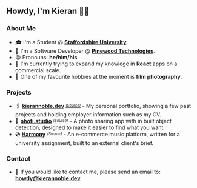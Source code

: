 ## Howdy, I'm Kieran 🙋‍♂️

### About Me

- 🎓 I'm a Student @ **[Staffordshire University](https://staffs.ac.uk/)**.
- 💼 I'm a Software Developer @ **[Pinewood Technologies](https://www.pinewood.co.uk/)**.
- 😁 Pronouns: **he/him/his**.
- 🎯 I'm currently trying to expand my knowlege in **React** apps on a commercial scale.
- 🏓 One of my favourite hobbies at the moment is **film photography**.

### Projects

- 🖇️ **[kierannoble.dev](https://kierannoble.dev/)** <sup><sub>_[(Source)](https://github.com/AyloKieran/kierannoble.dev)_</sub></sup> - My personal portfolio, showing a few past projects and holding employer information such as my CV.
- 📸 **[photi.studio](https://photi.studio/)** <sup><sub>_[(Source)](https://github.com/AyloKieran/photi.studio)_</sub></sup> - A photo sharing app with in built object detection, designed to make it easier to find what you want.
- 💿 **[Harmony](https://harmony.aylo.net/)** <sup><sub>_[(Source)](https://github.com/AyloKieran/UNI-Y2-CC_Harmony)_</sub></sup> - An e-commerce music platform, written for a university assignment, built to an external client's brief.

### Contact

- 📨 If you would like to contact me, please send an email to: **[howdy@kierannoble.dev](mailto:howdy@kierannoble.dev)**
